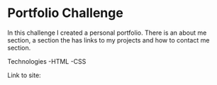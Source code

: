 # Portfolio Challenge

In this challenge I created a personal portfolio. There is an about me section, a section the has links to my projects and how to contact me section.

Technologies 
    -HTML
    -CSS
    
Link to site:

